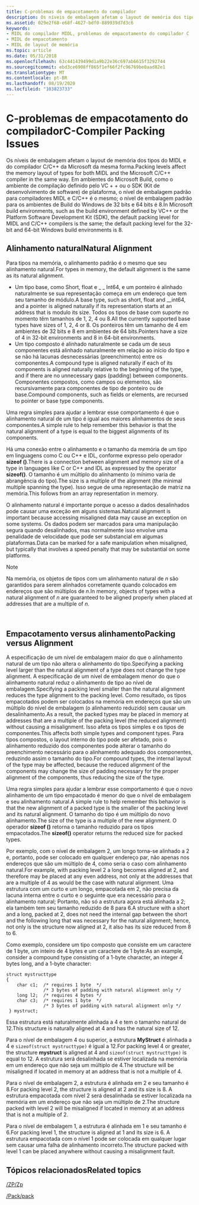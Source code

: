 ```yaml
---
title: C-problemas de empacotamento do compilador
description: Os níveis de embalagem afetam o layout de memória dos tipos do MIDL e do compilador C/C++ da Microsoft da mesma forma.
ms.assetid: 029e2f68-e68f-4627-bdf0-889939d7d3c6
keywords:
- MIDL do compilador MIDL, problemas de empacotamento do compilador C
- MIDL de empacotamento
- MIDL de layout de memória
ms.topic: article
ms.date: 05/31/2018
ms.openlocfilehash: 63c441439499d1a9b22e36c697ab6615f3292744
ms.sourcegitcommit: ebd3ce6908ff865f1ef66f2fc96769be0aad82e1
ms.translationtype: MT
ms.contentlocale: pt-BR
ms.lasthandoff: 08/19/2020
ms.locfileid: "103823733"
---
```

# <a name="c-compiler-packing-issues"></a><span data-ttu-id="7e69d-106">C-problemas de empacotamento do compilador</span><span class="sxs-lookup"><span data-stu-id="7e69d-106">C-Compiler Packing Issues</span></span>

<span data-ttu-id="7e69d-107">Os níveis de embalagem afetam o layout de memória dos tipos do MIDL e do compilador C/C++ da Microsoft da mesma forma.</span><span class="sxs-lookup"><span data-stu-id="7e69d-107">Packing levels affect the memory layout of types for both MIDL and the Microsoft C/C++ compiler in the same way.</span></span> <span data-ttu-id="7e69d-108">Em ambientes do Microsoft Build, como o ambiente de compilação definido pelo VC + + ou o SDK (Kit de desenvolvimento de software) de plataforma, o nível de embalagem padrão para compiladores MIDL e C/C++ é o mesmo; o nível de embalagem padrão para os ambientes de Build do Windows de 32 bits e 64 bits é 8.</span><span class="sxs-lookup"><span data-stu-id="7e69d-108">In Microsoft build environments, such as the build environment defined by VC++ or the Platform Software Development Kit (SDK), the default packing level for MIDL and C/C++ compilers is the same; the default packing level for the 32-bit and 64-bit Windows build environments is 8.</span></span>

## <a name="natural-alignment"></a><span data-ttu-id="7e69d-109">Alinhamento natural</span><span class="sxs-lookup"><span data-stu-id="7e69d-109">Natural Alignment</span></span>

<span data-ttu-id="7e69d-110">Para tipos na memória, o alinhamento padrão é o mesmo que seu alinhamento natural.</span><span class="sxs-lookup"><span data-stu-id="7e69d-110">For types in memory, the default alignment is the same as its natural alignment.</span></span>

-   <span data-ttu-id="7e69d-111">Um tipo base, como Short, float e \_ \_ Int64, e um ponteiro é alinhado naturalmente se sua representação começa em um endereço que tem seu tamanho de módulo.</span><span class="sxs-lookup"><span data-stu-id="7e69d-111">A base type, such as short, float and \_\_int64, and a pointer is aligned naturally if its representation starts at an address that is modulo its size.</span></span> <span data-ttu-id="7e69d-112">Todos os tipos de base com suporte no momento têm tamanhos de 1, 2, 4 ou 8.</span><span class="sxs-lookup"><span data-stu-id="7e69d-112">All the currently supported base types have sizes of 1, 2, 4 or 8.</span></span> <span data-ttu-id="7e69d-113">Os ponteiros têm um tamanho de 4 em ambientes de 32 bits e 8 em ambientes de 64 bits.</span><span class="sxs-lookup"><span data-stu-id="7e69d-113">Pointers have a size of 4 in 32-bit environments and 8 in 64-bit environments.</span></span>
-   <span data-ttu-id="7e69d-114">Um tipo composto é alinhado naturalmente se cada um de seus componentes está alinhado naturalmente em relação ao início do tipo e se não há lacunas desnecessárias (preenchimento) entre os componentes.</span><span class="sxs-lookup"><span data-stu-id="7e69d-114">A compound type is aligned naturally if each of its components is aligned naturally relative to the beginning of the type, and if there are no unnecessary gaps (padding) between components.</span></span> <span data-ttu-id="7e69d-115">Componentes compostos, como campos ou elementos, são recursivamente para componentes de tipo de ponteiro ou de base.</span><span class="sxs-lookup"><span data-stu-id="7e69d-115">Compound components, such as fields or elements, are recursed to pointer or base type components.</span></span>

<span data-ttu-id="7e69d-116">Uma regra simples para ajudar a lembrar esse comportamento é que o alinhamento natural de um tipo é igual aos maiores alinhamentos de seus componentes.</span><span class="sxs-lookup"><span data-stu-id="7e69d-116">A simple rule to help remember this behavior is that the natural alignment of a type is equal to the biggest alignments of its components.</span></span>

<span data-ttu-id="7e69d-117">Há uma conexão entre o alinhamento e o tamanho da memória de um tipo em linguagens como C ou C++ e IDL, conforme expresso pelo operador **sizeof ()**.</span><span class="sxs-lookup"><span data-stu-id="7e69d-117">There is a connection between alignment and memory size of a type in languages like C or C++ and IDL as expressed by the operator **sizeof()**.</span></span> <span data-ttu-id="7e69d-118">O tamanho é um múltiplo do alinhamento (o mínimo varia de abrangência do tipo).</span><span class="sxs-lookup"><span data-stu-id="7e69d-118">The size is a multiple of the alignment (the minimal multiple spanning the type).</span></span> <span data-ttu-id="7e69d-119">Isso segue de uma representação de matriz na memória.</span><span class="sxs-lookup"><span data-stu-id="7e69d-119">This follows from an array representation in memory.</span></span>

<span data-ttu-id="7e69d-120">O alinhamento natural é importante porque o acesso a dados desalinhados pode causar uma exceção em alguns sistemas.</span><span class="sxs-lookup"><span data-stu-id="7e69d-120">Natural alignment is important because accessing misaligned data may cause an exception on some systems.</span></span> <span data-ttu-id="7e69d-121">Os dados podem ser marcados para uma manipulação segura quando desalinhados, mas normalmente isso envolve uma penalidade de velocidade que pode ser substancial em algumas plataformas.</span><span class="sxs-lookup"><span data-stu-id="7e69d-121">Data can be marked for a safe manipulation when misaligned, but typically that involves a speed penalty that may be substantial on some platforms.</span></span>

> [!Note]  
> <span data-ttu-id="7e69d-122">Na memória, os objetos de tipos com um alinhamento natural de *n* são garantidos para serem alinhados corretamente quando colocados em endereços que são múltiplos de *n*.</span><span class="sxs-lookup"><span data-stu-id="7e69d-122">In memory, objects of types with a natural alignment of *n* are guaranteed to be aligned properly when placed at addresses that are a multiple of *n*.</span></span>

 

## <a name="packing-versus-alignment"></a><span data-ttu-id="7e69d-123">Empacotamento versus alinhamento</span><span class="sxs-lookup"><span data-stu-id="7e69d-123">Packing versus Alignment</span></span>

<span data-ttu-id="7e69d-124">A especificação de um nível de embalagem maior do que o alinhamento natural de um tipo não altera o alinhamento do tipo.</span><span class="sxs-lookup"><span data-stu-id="7e69d-124">Specifying a packing level larger than the natural alignment of a type does not change the type alignment.</span></span> <span data-ttu-id="7e69d-125">A especificação de um nível de embalagem menor do que o alinhamento natural reduz o alinhamento de tipo ao nível de embalagem.</span><span class="sxs-lookup"><span data-stu-id="7e69d-125">Specifying a packing level smaller than the natural alignment reduces the type alignment to the packing level.</span></span> <span data-ttu-id="7e69d-126">Como resultado, os tipos empacotados podem ser colocados na memória em endereços que são um múltiplo do nível de embalagem (o alinhamento reduzido) sem causar um desalinhamento.</span><span class="sxs-lookup"><span data-stu-id="7e69d-126">As a result, the packed types may be placed in memory at addresses that are a multiple of the packing level (the reduced alignment) without causing a misalignment.</span></span> <span data-ttu-id="7e69d-127">Isso afeta os tipos simples e os tipos de componentes.</span><span class="sxs-lookup"><span data-stu-id="7e69d-127">This affects both simple types and component types.</span></span> <span data-ttu-id="7e69d-128">Para tipos compostos, o layout interno do tipo pode ser afetado, pois o alinhamento reduzido dos componentes pode alterar o tamanho do preenchimento necessário para o alinhamento adequado dos componentes, reduzindo assim o tamanho do tipo.</span><span class="sxs-lookup"><span data-stu-id="7e69d-128">For compound types, the internal layout of the type may be affected, because the reduced alignment of the components may change the size of padding necessary for the proper alignment of the components, thus reducing the size of the type.</span></span>

<span data-ttu-id="7e69d-129">Uma regra simples para ajudar a lembrar esse comportamento é que o novo alinhamento de um tipo empacotado é menor do que o nível de embalagem e seu alinhamento natural.</span><span class="sxs-lookup"><span data-stu-id="7e69d-129">A simple rule to help remember this behavior is that the new alignment of a packed type is the smaller of the packing level and its natural alignment.</span></span> <span data-ttu-id="7e69d-130">O tamanho do tipo é um múltiplo do novo alinhamento.</span><span class="sxs-lookup"><span data-stu-id="7e69d-130">The size of the type is a multiple of the new alignment.</span></span> <span data-ttu-id="7e69d-131">O operador **sizeof ()** retorna o tamanho reduzido para os tipos empacotados.</span><span class="sxs-lookup"><span data-stu-id="7e69d-131">The **sizeof()** operator returns the reduced size for packed types.</span></span>

<span data-ttu-id="7e69d-132">Por exemplo, com o nível de embalagem 2, um longo torna-se alinhado a 2 e, portanto, pode ser colocado em qualquer endereço par, não apenas nos endereços que são um múltiplo de 4, como seria o caso com alinhamento natural.</span><span class="sxs-lookup"><span data-stu-id="7e69d-132">For example, with packing level 2 a long becomes aligned at 2, and therefore may be placed at any even address, not only at the addresses that are a multiple of 4 as would be the case with natural alignment.</span></span> <span data-ttu-id="7e69d-133">Uma estrutura com um curto e um longo, empacotada em 2, não precisa da lacuna interna entre o curto e o seguinte que era necessário para o alinhamento natural; Portanto, não só a estrutura agora está alinhada a 2; ela também tem seu tamanho reduzido de 8 para 6.</span><span class="sxs-lookup"><span data-stu-id="7e69d-133">A structure with a short and a long, packed at 2, does not need the internal gap between the short and the following long that was necessary for the natural alignment; hence, not only is the structure now aligned at 2, it also has its size reduced from 8 to 6.</span></span>

<span data-ttu-id="7e69d-134">Como exemplo, considere um tipo composto que consiste em um caractere de 1 byte, um inteiro de 4 bytes e um caractere de 1 byte:</span><span class="sxs-lookup"><span data-stu-id="7e69d-134">As an example, consider a compound type consisting of a 1-byte character, an integer 4 bytes long, and a 1-byte character:</span></span>

``` syntax
struct mystructtype 
{    
    char c1;  /* requires 1 byte  */
              /* 3 bytes of padding with natural alignment only */
    long l2;  /* requires 4 bytes */
    char c3;  /* requires 1 byte  */
              /* 3 bytes of padding with natural alignment only */
 } mystruct;
```

<span data-ttu-id="7e69d-135">Essa estrutura está naturalmente alinhada a 4 e tem o tamanho natural de 12.</span><span class="sxs-lookup"><span data-stu-id="7e69d-135">This structure is naturally aligned at 4 and has the natural size of 12.</span></span>

<span data-ttu-id="7e69d-136">Para o nível de embalagem 4 ou superior, a estrutura **MyStruct** é alinhada a 4 e `sizeof(struct mystructtype)` é igual a 12.</span><span class="sxs-lookup"><span data-stu-id="7e69d-136">For packing level 4 or greater, the structure **mystruct** is aligned at 4 and `sizeof(struct mystructtype)` is equal to 12.</span></span> <span data-ttu-id="7e69d-137">A estrutura será desalinhada se estiver localizada na memória em um endereço que não seja um múltiplo de 4.</span><span class="sxs-lookup"><span data-stu-id="7e69d-137">The structure will be misaligned if located in memory at an address that is not a multiple of 4.</span></span>

<span data-ttu-id="7e69d-138">Para o nível de embalagem 2, a estrutura é alinhada em 2 e seu tamanho é 8.</span><span class="sxs-lookup"><span data-stu-id="7e69d-138">For packing level 2, the structure is aligned at 2 and its size is 8.</span></span> <span data-ttu-id="7e69d-139">A estrutura empacotada com nível 2 será desalinhada se estiver localizada na memória em um endereço que não seja um múltiplo de 2.</span><span class="sxs-lookup"><span data-stu-id="7e69d-139">The structure packed with level 2 will be misaligned if located in memory at an address that is not a multiple of 2.</span></span>

<span data-ttu-id="7e69d-140">Para o nível de embalagem 1, a estrutura é alinhada em 1 e seu tamanho é 6.</span><span class="sxs-lookup"><span data-stu-id="7e69d-140">For packing level 1, the structure is aligned at 1 and its size is 6.</span></span> <span data-ttu-id="7e69d-141">A estrutura empacotada com o nível 1 pode ser colocada em qualquer lugar sem causar uma falha de alinhamento incorreto.</span><span class="sxs-lookup"><span data-stu-id="7e69d-141">The structure packed with level 1 can be placed anywhere without causing a misalignment fault.</span></span>

## <a name="related-topics"></a><span data-ttu-id="7e69d-142">Tópicos relacionados</span><span class="sxs-lookup"><span data-stu-id="7e69d-142">Related topics</span></span>

<dl> <span data-ttu-id="7e69d-143"><dt>


</dt> <dt></span><span class="sxs-lookup"><span data-stu-id="7e69d-143"><dt>


</dt> <dt></span></span>

[<span data-ttu-id="7e69d-144">/ZP</span><span class="sxs-lookup"><span data-stu-id="7e69d-144">/Zp</span></span>](./-zp.md)
</dt> <dt>

[<span data-ttu-id="7e69d-145">/Pack</span><span class="sxs-lookup"><span data-stu-id="7e69d-145">/pack</span></span>](./-pack.md)
</dt> </dl>

 

 